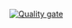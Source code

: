 [![Quality gate](https://sonarcloud.io/api/project_badges/quality_gate?project=tatianamih_jrs-lecture03_MathOperations)](https://sonarcloud.io/dashboard?id=tatianamih_jrs-lecture03_MathOperations)
